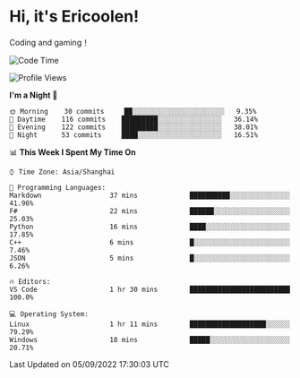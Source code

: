 # Hi, it's Ericoolen!
Coding and gaming！

<!--START_SECTION:waka-->
![Code Time](http://img.shields.io/badge/Code%20Time-351%20hrs%2023%20mins-blue)

![Profile Views](http://img.shields.io/badge/Profile%20Views-0-blue)

**I'm a Night 🦉** 

```text
🌞 Morning    30 commits     ██░░░░░░░░░░░░░░░░░░░░░░░   9.35% 
🌆 Daytime    116 commits    █████████░░░░░░░░░░░░░░░░   36.14% 
🌃 Evening    122 commits    █████████░░░░░░░░░░░░░░░░   38.01% 
🌙 Night      53 commits     ████░░░░░░░░░░░░░░░░░░░░░   16.51%

```


📊 **This Week I Spent My Time On** 

```text
⌚︎ Time Zone: Asia/Shanghai

💬 Programming Languages: 
Markdown                 37 mins             ██████████░░░░░░░░░░░░░░░   41.96% 
F#                       22 mins             ██████░░░░░░░░░░░░░░░░░░░   25.03% 
Python                   16 mins             ████░░░░░░░░░░░░░░░░░░░░░   17.85% 
C++                      6 mins              █░░░░░░░░░░░░░░░░░░░░░░░░   7.46% 
JSON                     5 mins              █░░░░░░░░░░░░░░░░░░░░░░░░   6.26%

🔥 Editors: 
VS Code                  1 hr 30 mins        █████████████████████████   100.0%

💻 Operating System: 
Linux                    1 hr 11 mins        ███████████████████░░░░░░   79.29% 
Windows                  18 mins             █████░░░░░░░░░░░░░░░░░░░░   20.71%

```


 Last Updated on 05/09/2022 17:30:03 UTC
<!--END_SECTION:waka-->

